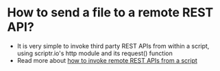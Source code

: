 # How to send a file to a remote REST API?

- It is very simple to invoke third party REST APIs from within a script, using scriptr.io's http module and its request() function
- Read more about [how to invoke remote REST APIs from a script](https://github.com/scriptrdotio/howto/blob/master/remote/invoke_rest_api.md)


